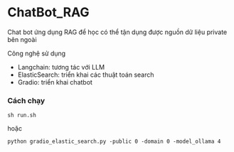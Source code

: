# ChatBot_RAG

Chat bot ứng dụng RAG để học có thể tận dụng được nguồn dữ liệu private bên ngoài 

Công nghệ sử dụng 
* Langchain: tương tác với LLM
* ElasticSearch: triển khai các thuật toán search
* Gradio: triển khai chatbot

### Cách chạy

``` sh run.sh ```

hoặc

```python gradio_elastic_search.py -public 0 -domain 0 -model_ollama 4```
